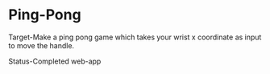 # Ping-Pong

Target-Make a ping pong game which takes your wrist x coordinate as input to move the handle.

Status-Completed web-app
 
